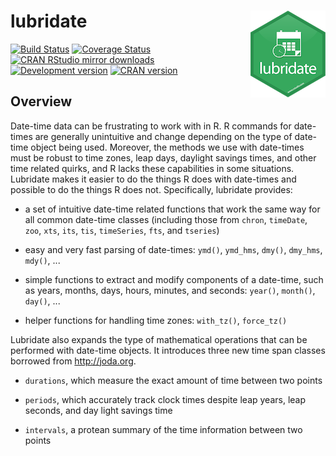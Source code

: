 
<!-- README.md is generated from README.Rmd. Please edit that file -->
lubridate <img src="man/figures/logo.png" align="right" />
==========================================================

[![Build Status](https://travis-ci.org/tidyverse/lubridate.svg?branch=master)](https://travis-ci.org/tidyverse/lubridate) [![Coverage Status](https://codecov.io/gh/tidyverse/lubridate/branch/master/graph/badge.svg)](https://codecov.io/gh/tidyverse/lubridate) [![CRAN RStudio mirror downloads](http://cranlogs.r-pkg.org/badges/lubridate)](https://cran.r-project.org/package=lubridate) [![Development version](https://img.shields.io/badge/devel-1.6.0.9000-orange.svg)](https://github.com/tidyverse/lubridate) [![CRAN version](http://www.r-pkg.org/badges/version/lubridate)](https://cran.r-project.org/package=lubridate)

Overview
--------

Date-time data can be frustrating to work with in R. R commands for date-times are generally unintuitive and change depending on the type of date-time object being used. Moreover, the methods we use with date-times must be robust to time zones, leap days, daylight savings times, and other time related quirks, and R lacks these capabilities in some situations. Lubridate makes it easier to do the things R does with date-times and possible to do the things R does not. Specifically, lubridate provides:

-   a set of intuitive date-time related functions that work the same way for all common date-time classes (including those from `chron`, `timeDate`, `zoo`, `xts`, `its`, `tis`, `timeSeries`, `fts`, and `tseries`)

-   easy and very fast parsing of date-times: `ymd()`, `ymd_hms`, `dmy()`, `dmy_hms`, `mdy()`, ...

-   simple functions to extract and modify components of a date-time, such as years, months, days, hours, minutes, and seconds: `year()`, `month()`, `day()`, ...

-   helper functions for handling time zones: `with_tz()`, `force_tz()`

Lubridate also expands the type of mathematical operations that can be performed with date-time objects. It introduces three new time span classes borrowed from <http://joda.org>.

-   `durations`, which measure the exact amount of time between two points

-   `periods`, which accurately track clock times despite leap years, leap seconds, and day light savings time

-   `intervals`, a protean summary of the time information between two points
